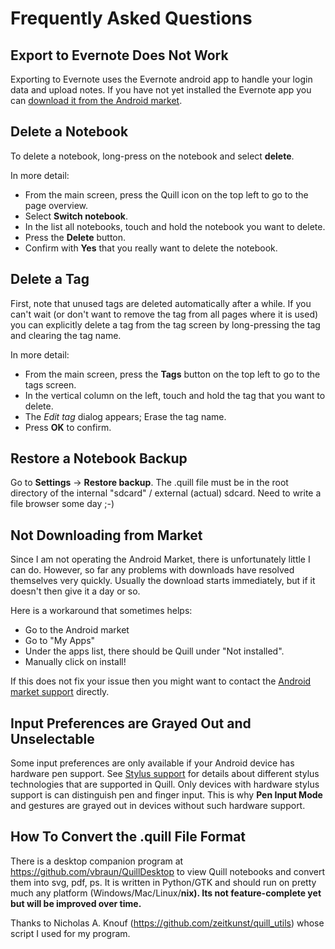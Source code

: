 # Frequently Asked Questions #


## Export to Evernote Does Not Work ##

Exporting to Evernote uses the Evernote android app to handle your login data and upload notes. If you have not yet installed the Evernote app you can [download it from the Android market](https://market.android.com/details?id=com.evernote).

## Delete a Notebook ##

To delete a notebook, long-press on the notebook and select **delete**.

In more detail:
  * From the main screen, press the Quill icon on the top left to go to the page overview.
  * Select **Switch notebook**.
  * In the list all notebooks, touch and hold the notebook you want to delete.
  * Press the **Delete** button.
  * Confirm with **Yes** that you really want to delete the notebook.


## Delete a Tag ##

First, note that unused tags are deleted automatically after a while. If you can't wait (or don't want to remove the tag from all pages where it is used) you can explicitly delete a tag from the tag screen by long-pressing the tag and clearing the tag name.

In more detail:
  * From the main screen, press the **Tags** button on the top left to go to the tags screen.
  * In the vertical column on the left, touch and hold the tag that you want to delete.
  * The _Edit tag_ dialog appears; Erase the tag name.
  * Press **OK** to confirm.

## Restore a Notebook Backup ##

Go to **Settings** -> **Restore backup**. The .quill file must be in the root directory of the internal "sdcard" / external (actual) sdcard. Need to write a file browser some day ;-)


## Not Downloading from Market ##

Since I am not operating the Android Market, there is unfortunately little I can do. However, so far any problems with downloads have resolved themselves very quickly. Usually the download starts immediately, but if it doesn't then give it a day or so.

Here is a workaround that sometimes helps:
  * Go to the Android market
  * Go to "My Apps"
  * Under the apps list, there should be Quill under "Not installed".
  * Manually click on install!

If this does not fix your issue then you might want to contact the [Android market support](http://support.google.com/androidmarket/bin/request.py?hl=en&policy=apps&contact_type=contact_policy) directly.

## Input Preferences are Grayed Out and Unselectable ##

Some input preferences are only available if your Android device has hardware pen support. See [Stylus support](StylusSupport.md) for details about different stylus technologies that are supported in Quill. Only devices with hardware stylus support is can distinguish pen and finger input. This is why **Pen Input Mode** and gestures are grayed out in devices without such hardware support.

## How To Convert the .quill File Format ##

There is a desktop companion program at https://github.com/vbraun/QuillDesktop to view Quill notebooks and convert them into svg, pdf, ps. It is written in Python/GTK and should run on pretty much any platform (Windows/Mac/Linux/**nix). Its not feature-complete yet but will be improved over time.**

Thanks to Nicholas A. Knouf (https://github.com/zeitkunst/quill_utils) whose script I used for my program.